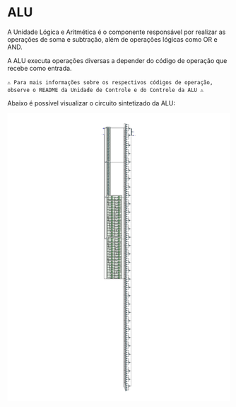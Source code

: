 # ALU
A Unidade Lógica e Aritmética é o componente responsável por realizar as operações de soma e subtração, além de operações lógicas como OR e AND. 

A ALU executa operações diversas a depender do código de operação que recebe como entrada.

``⚠️ Para mais informações sobre os respectivos códigos de operação, observe o README da Unidade de Controle e do Controle da ALU ⚠️ ``

Abaixo é possível visualizar o circuito sintetizado da ALU:

![ALU](ALU.jpg)
